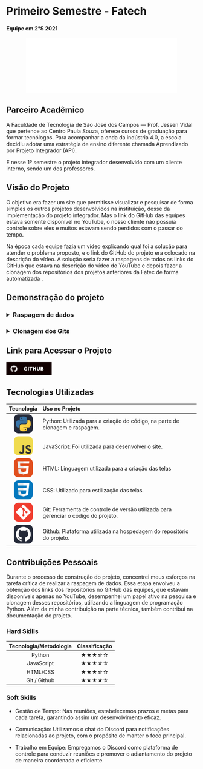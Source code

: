 # Primeiro Semestre - Fatech
#### Equipe em 2°S 2021
<div align="center">
<a href="https://github.com/Grupo-4-Fatech/API-1Semestre">
  <img src="../Img/Fatech.png" alt="GitHub" width="400">
</a>
</div>


## Parceiro Acadêmico

A Faculdade de Tecnologia de São José dos Campos — Prof. Jessen Vidal que pertence ao Centro Paula Souza, oferece cursos de graduação para formar tecnólogos. Para acompanhar a onda da indústria 4.0, a escola decidiu adotar uma estratégia de ensino diferente chamada Aprendizado por Projeto Integrador (API). 

E nesse 1º semestre o projeto integrador desenvolvido  com um cliente interno, sendo um dos professores.


## Visão do Projeto 

O objetivo era fazer um site que permitisse visualizar e pesquisar de forma simples os outros projetos desenvolvidos na instituição, desse da implementação do projeto integrador. Mas o link do GitHub das equipes estava somente disponível no YouTube, o nosso cliente não possuía controle sobre eles e muitos estavam sendo perdidos com o passar do tempo. 

Na época cada equipe fazia um vídeo explicando qual foi a solução para atender o problema proposto, e o link do GitHub do projeto era colocado na descrição do vídeo. A solução seria fazer a raspagens de todos os links do GitHub que estava na descrição do vídeo do YouTube e depois fazer a clonagem dos repositórios dos projetos anteriores da Fatec de forma automatizada .

## Demonstração do projeto
<h3>
<details>
<summary><b>Raspagem de dados </b></summary>
  <br align="center">
    <tr>
     <img src="https://user-images.githubusercontent.com/89141910/136674359-41875f57-c704-4cb6-819c-11c52b2e17fc.gif"/>
    </tr>
</details>


<h3>
<details>
<summary><b>Clonagem dos Gits</b></summary>
  <br align="center">
    <tr>
     <img src="https://user-images.githubusercontent.com/89141910/136674362-4b9ca8d4-1c9b-47e6-a57f-b3e27b7a93b6.gif"/>
    </tr>
</details>


## Link para Acessar o Projeto

<a href="https://github.com/Grupo-4-Fatech/API-1Semestre">
  <img src="../Img/GitHub.svg" alt="GitHub" width="120">
</a>


## Tecnologias Utilizadas

|Tecnologia	|Uso no Projeto|
| :---: | :--- | 
| <img src="../Img/Python-Dark.svg" width="50">     | Python:  Utilizada para a criação do código, na parte de clonagem e raspagem. |
|<img src="../Img/JavaScript.svg"  width="50" />|JavaScript: Foi utilizada para desenvolver o site.|
| <img src="../Img/HTML.svg" width="50" /> |HTML: Linguagem utilizada para a criação das telas || 
|<img src="../Img/CSS.svg"  width="50" />|CSS: Utilizado para estilização das telas.|
|<img src="../Img/Git.svg"  width="50" />|Git: Ferramenta de controle de versão utilizada para gerenciar o código do projeto.|
|<img src="../Img/Github-Dark.svg"  width="50"/>|Github: Plataforma utilizada na hospedagem do repositório do projeto.|

## Contribuições Pessoais

Durante o processo de construção do projeto, concentrei meus esforços na tarefa crítica de realizar a raspagem de dados. Essa etapa envolveu a obtenção dos links dos repositórios no GitHub das equipes, que estavam disponíveis apenas no YouTube, desempenhei um papel ativo na pesquisa e clonagem desses repositórios, utilizando a linguagem de programação Python. Além da minha contribuição na parte técnica, também contribui na documentação do projeto.

### Hard Skills

|Tecnologia/Metodologia|Classificação|
| :---: | :---: | 
|Python|★★★☆☆|
|JavaScript	|★★★☆☆|
|HTML/CSS|★★★☆☆|
|Git / Github|★★★★☆|

</div>

<!-- 
- Raspagem das URLs dos  API's da FATEC SJC  em Python: Sei fazer com ajuda.
  
- Clonagem dos API’s da FATEC SJC em Python: Sei fazer com ajuda.

- Criação de páginas em HTML e aplicação de estilos com CSS: Sei fazer com autonomia.

  
- Manual de instalação GitHub: Sei fazer com autonomia. -->

### Soft Skills

- Gestão de Tempo: Nas reuniões, estabelecemos prazos e metas para cada tarefa, garantindo assim um desenvolvimento eficaz.

- Comunicação: Utilizamos o chat do Discord para notificações relacionadas ao projeto, com o propósito de manter o foco principal.

- Trabalho em Equipe: Empregamos o Discord como plataforma de controle para conduzir reuniões e promover o adiantamento do projeto de maneira coordenada e eficiente.